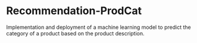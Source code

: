 # Recommendation-ProdCat
Implementation and deployment of a machine learning model to predict the category of a product based on the product description.
